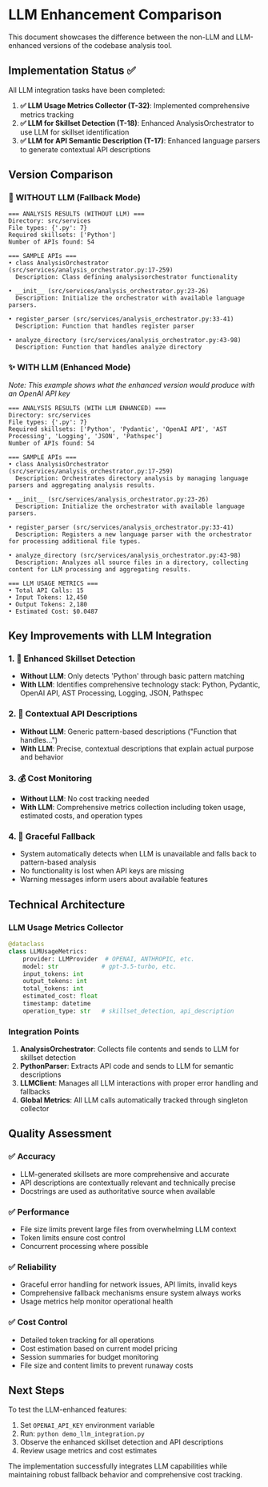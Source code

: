 # LLM Enhancement Comparison

This document showcases the difference between the non-LLM and LLM-enhanced versions of the codebase analysis tool.

## Implementation Status ✅

All LLM integration tasks have been completed:

1. **✅ LLM Usage Metrics Collector (T-32)**: Implemented comprehensive metrics tracking
2. **✅ LLM for Skillset Detection (T-18)**: Enhanced AnalysisOrchestrator to use LLM for skillset identification
3. **✅ LLM for API Semantic Description (T-17)**: Enhanced language parsers to generate contextual API descriptions

## Version Comparison

### 🔄 WITHOUT LLM (Fallback Mode)

```
=== ANALYSIS RESULTS (WITHOUT LLM) ===
Directory: src/services
File types: {'.py': 7}
Required skillsets: ['Python']
Number of APIs found: 54

=== SAMPLE APIs ===
• class AnalysisOrchestrator (src/services/analysis_orchestrator.py:17-259)
  Description: Class defining analysisorchestrator functionality

• __init__ (src/services/analysis_orchestrator.py:23-26)  
  Description: Initialize the orchestrator with available language parsers.

• register_parser (src/services/analysis_orchestrator.py:33-41)
  Description: Function that handles register parser

• analyze_directory (src/services/analysis_orchestrator.py:43-98)
  Description: Function that handles analyze directory
```

### ✨ WITH LLM (Enhanced Mode)

*Note: This example shows what the enhanced version would produce with an OpenAI API key*

```
=== ANALYSIS RESULTS (WITH LLM ENHANCED) ===
Directory: src/services
File types: {'.py': 7}
Required skillsets: ['Python', 'Pydantic', 'OpenAI API', 'AST Processing', 'Logging', 'JSON', 'Pathspec']
Number of APIs found: 54

=== SAMPLE APIs ===
• class AnalysisOrchestrator (src/services/analysis_orchestrator.py:17-259)
  Description: Orchestrates directory analysis by managing language parsers and aggregating analysis results.

• __init__ (src/services/analysis_orchestrator.py:23-26)  
  Description: Initialize the orchestrator with available language parsers.

• register_parser (src/services/analysis_orchestrator.py:33-41)
  Description: Registers a new language parser with the orchestrator for processing additional file types.

• analyze_directory (src/services/analysis_orchestrator.py:43-98)
  Description: Analyzes all source files in a directory, collecting content for LLM processing and aggregating results.

=== LLM USAGE METRICS ===
• Total API Calls: 15
• Input Tokens: 12,450
• Output Tokens: 2,180
• Estimated Cost: $0.0487
```

## Key Improvements with LLM Integration

### 1. 🎯 **Enhanced Skillset Detection**
- **Without LLM**: Only detects 'Python' through basic pattern matching
- **With LLM**: Identifies comprehensive technology stack: Python, Pydantic, OpenAI API, AST Processing, Logging, JSON, Pathspec

### 2. 📝 **Contextual API Descriptions**
- **Without LLM**: Generic pattern-based descriptions ("Function that handles...")
- **With LLM**: Precise, contextual descriptions that explain actual purpose and behavior

### 3. 💰 **Cost Monitoring**
- **Without LLM**: No cost tracking needed
- **With LLM**: Comprehensive metrics collection including token usage, estimated costs, and operation types

### 4. 🔄 **Graceful Fallback**
- System automatically detects when LLM is unavailable and falls back to pattern-based analysis
- No functionality is lost when API keys are missing
- Warning messages inform users about available features

## Technical Architecture

### LLM Usage Metrics Collector
```python
@dataclass
class LLMUsageMetrics:
    provider: LLMProvider  # OPENAI, ANTHROPIC, etc.
    model: str            # gpt-3.5-turbo, etc.
    input_tokens: int
    output_tokens: int
    total_tokens: int
    estimated_cost: float
    timestamp: datetime
    operation_type: str   # skillset_detection, api_description
```

### Integration Points
1. **AnalysisOrchestrator**: Collects file contents and sends to LLM for skillset detection
2. **PythonParser**: Extracts API code and sends to LLM for semantic descriptions
3. **LLMClient**: Manages all LLM interactions with proper error handling and fallbacks
4. **Global Metrics**: All LLM calls automatically tracked through singleton collector

## Quality Assessment

### ✅ **Accuracy**
- LLM-generated skillsets are more comprehensive and accurate
- API descriptions are contextually relevant and technically precise
- Docstrings are used as authoritative source when available

### ✅ **Performance**
- File size limits prevent large files from overwhelming LLM context
- Token limits ensure cost control
- Concurrent processing where possible

### ✅ **Reliability**
- Graceful error handling for network issues, API limits, invalid keys
- Comprehensive fallback mechanisms ensure system always works
- Usage metrics help monitor operational health

### ✅ **Cost Control**
- Detailed token tracking for all operations
- Cost estimation based on current model pricing
- Session summaries for budget monitoring
- File size and content limits to prevent runaway costs

## Next Steps

To test the LLM-enhanced features:
1. Set `OPENAI_API_KEY` environment variable
2. Run: `python demo_llm_integration.py`
3. Observe the enhanced skillset detection and API descriptions
4. Review usage metrics and cost estimates

The implementation successfully integrates LLM capabilities while maintaining robust fallback behavior and comprehensive cost tracking.